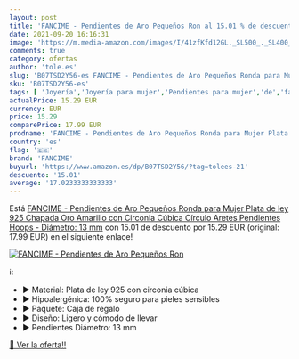 ```yaml
---
layout: post
title: 'FANCIME - Pendientes de Aro Pequeños Ron al 15.01 % de descuento'
date: 2021-09-20 16:16:31
image: 'https://m.media-amazon.com/images/I/41zfKfd12GL._SL500_._SL400_.jpg'
comments: true
category: ofertas
author: 'tole.es'
slug: 'B07TSD2Y56-es FANCIME - Pendientes de Aro Pequeños Ronda para Mujer...'
sku: 'B07TSD2Y56-es'
tags: [ 'Joyería','Joyería para mujer','Pendientes para mujer','de','fancime','ley','plata', ]
actualPrice: 15.29 EUR
currency: EUR
price: 15.29
comparePrice: 17.99 EUR
prodname: 'FANCIME - Pendientes de Aro Pequeños Ronda para Mujer Plata de ley 925 Chapada Oro Amarillo con Circonia Cúbica Círculo Aretes Pendientes Hoops - Diámetro: 13 mm'
country: 'es'
flag: '🇪🇸'
brand: 'FANCIME'
buyurl: 'https://www.amazon.es/dp/B07TSD2Y56/?tag=tolees-21'
descuento: '15.01'
average: '17.0233333333333'
---
```


Está [FANCIME - Pendientes de Aro Pequeños Ronda para Mujer Plata de ley 925 Chapada Oro Amarillo con Circonia Cúbica Círculo Aretes Pendientes Hoops - Diámetro: 13 mm](https://www.amazon.es/dp/B07TSD2Y56/?tag=tolees-21) con 15.01 de descuento por 15.29 EUR (original: 17.99 EUR) en el siguiente enlace!

[![FANCIME - Pendientes de Aro Pequeños Ron](https://m.media-amazon.com/images/I/41zfKfd12GL._SL500_._SL400_.jpg)](https://www.amazon.es/dp/B07TSD2Y56/?tag=tolees-21)

ℹ️:

- ▶ Material: Plata de ley 925 con circonia cúbica
- ▶ Hipoalergénica: 100% seguro para pieles sensibles
- ▶ Paquete: Caja de regalo
- ▶ Diseño: Ligero y cómodo de llevar
- ▶ Pendientes Diámetro: 13 mm

[🛒 Ver la oferta!!](https://www.amazon.es/dp/B07TSD2Y56/?tag=tolees-21)
